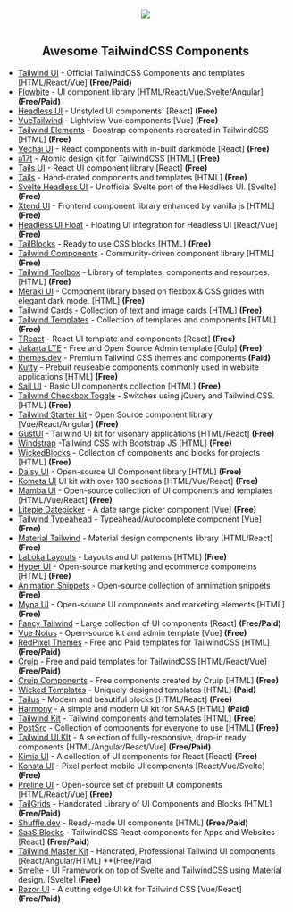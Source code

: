 <p align="center">
  <br />
    <img src="https://elele.team/upload/hRzZCl.svg"/>
  <br />
  <br />
</p>

<h2 align="center">Awesome TailwindCSS Components</h2>

* [Tailwind UI](https://tailwindui.com/) - Official TailwindCSS Components and templates [HTML/React/Vue] **(Free/Paid)**
* [Flowbite](https://flowbite.com/) - UI component library [HTML/React/Vue/Svelte/Angular] **(Free/Paid)**
* [Headless UI](https://headlessui.com/) - Unstyled UI components. [React] **(Free)**
* [VueTailwind](https://www.vue-tailwind.com/) - Lightview Vue components [Vue] **(Free)**
* [Tailwind Elements](https://tailwind-elements.com/) - Boostrap components recreated in TailwindCSS [HTML] **(Free)**
* [Vechai UI](https://www.vechaiui.com/) - React components with in-built darkmode [React] **(Free)**
* [a17t](https://a17t.miles.land/) - Atomic design kit for TailwindCSS [HTML] **(Free)**
* [Tails UI](https://github.com/knipferrc/tails-ui) - React UI component library [React] **(Free)**
* [Tails](https://devdojo.com/tailwindcss/components) - Hand-crated components and templates [HTML] **(Free)**
* [Svelte Headless UI](https://svelte-headlessui.goss.io/docs) - Unofficial Svelte port of the Headless UI. [Svelte] **(Free)**
* [Xtend UI](https://xtendui.com/components) - Frontend component library enhanced by vanilla js [HTML] **(Free)**
* [Headless UI Float](https://headlessui-float.vercel.app/) - Floating UI integration for Headless UI [React/Vue] **(Free)**
* [TailBlocks](https://tailblocks.cc/) - Ready to use CSS blocks [HTML] **(Free)**
* [Tailwind Components](https://tailwindcomponents.com/) - Community-driven component library [HTML] **(Free)**
* [Tailwind Toolbox](https://www.tailwindtoolbox.com/starter-components) - Library of templates, components and resources. [HTML] **(Free)**
* [Meraki UI](https://merakiui.com/components/) - Component library based on flexbox & CSS grides with elegant dark mode. [HTML] **(Free)**
* [Tailwind Cards](https://github.com/hasinhayder/tailwind-cards) - Collection of text and image cards [HTML] **(Free)**
* [Tailwind Templates](https://tailwindtemplates.io/templates) - Collection of templates and components [HTML] **(Free)**
* [TReact](https://treact.owaiskhan.me/) - React UI template and components [React] **(Free)**
* [Jakarta LTE](https://github.com/undercode99/jakarta-lte) - Free and Open Source Admin template [Gulp] **(Free)**
* [themes.dev](https://www.themes.dev/) - Premium Tailwind CSS themes and components **(Paid)**
* [Kutty](https://kutty.netlify.app/) - Prebuit reuseable components commonly used in website applications [HTML] **(Free)**
* [Sail UI](https://sailui.github.io/ui/) - Basic UI components collection [HTML] **(Free)**
* [Tailwind Checkbox Toggle](https://craigerskine.github.io/jquery-tailwind-checkbox-toggle/) - Switches using jQuery and Tailwind CSS. [HTML] **(Free)**
* [Tailwind Starter kit](https://www.creative-tim.com/learning-lab/tailwind-starter-kit/presentation) - Open Source component library [Vue/React/Angular] **(Free)**
* [GustUI](https://www.gustui.com/) - Tailwind UI kit for visonary applications [HTML/React] **(Free)**
* [Windstrap](https://windstrap.netlify.app/) -Tailwind CSS with Bootstrap JS [HTML] **(Free)**
* [WickedBlocks](https://wickedblocks.dev/) - Collection of components and blocks for projects [HTML] **(Free)**
* [Daisy UI](https://daisyui.com/) - Open-source UI Component library [HTML] **(Free)**
* [Kometa UI](https://kitwind.io/products/kometa/components/) UI kit with over 130 sections [HTML/Vue/React] **(Free)**
* [Mamba UI](https://mambaui.com/) - Open-source collection of UI components and templates [HTML/Vue/React] **(Free)**
* [Litepie Datepicker](https://litepie.com/) - A date range picker component [Vue] **(Free)**
* [Tailwind Typeahead](https://github.com/basarozcan/vue-tailwindcss-typeahead) - Typeahead/Autocomplete component [Vue] **(Free)**
* [Material Tailwind](https://www.material-tailwind.com/) - Material design components library [HTML/React] **(Free)**
* [LaLoka Layouts](https://layoutsfortailwind.lalokalabs.dev/) - Layouts and UI patterns [HTML] **(Free)**
* [Hyper UI](https://www.hyperui.dev/) - Open-source marketing and ecommerce componetns [HTML] **(Free)**
* [Animation Snippets](https://snippets.alexandru.so/) - Open-source collection of annimation snippets **(Free)**
* [Myna UI](https://mynaui.com/) - Open-source UI components and marketing elements [HTML] **(Free)**
* [Fancy Tailwind](https://fancytailwind.com/) - Large collection of UI components [React] **(Free/Paid)**
* [Vue Notus](https://www.creative-tim.com/product/vue-notus) - Open-source kit and admin template [Vue] **(Free)**
* [RedPixel Themes](https://redpixelthemes.com/) - Free and Paid templates for TailwindCSS [HTML] **(Free/Paid)**
* [Cruip](https://cruip.com/) - Free and paid templates for TailwindCSS [HTML/React/Vue] **(Free/Paid)**
* [Cruip Components](https://codepen.io/cruip) - Free components created by Cruip [HTML] **(Free)**
* [Wicked Templates](https://www.wickedtemplates.com/) - Uniquely designed templates [HTML] **(Paid)**
* [Tailus](https://tailus.io/) - Modern and beautiful blocks [HTML/React] **(Free)**
* [Harmony](https://harmony.wickedtemplates.com/) - A simple and modern UI kit for SAAS [HTML] **(Paid)**
* [Tailwind Kit](https://www.tailwind-kit.com/) - Tailwind components and templates [HTML] **(Free)**
* [PostSrc](https://postsrc.com/components) - Collection of components for everyone to use [HTML] **(Free)**
* [Tailwind UI KIt](https://tailwinduikit.com/) - A selection of fully-responsive, drop-in ready components [HTML/Angular/React/Vue] **(Free/Paid)**
* [Kimia UI](https://kimia-ui.vercel.app/) - A collection of UI components for React [React] **(Free)**
* [Konsta UI](https://konstaui.com/) - Pixel perfect mobile UI components [React/Vue/Svelte] **(Free)**
* [Preline UI](https://preline.co/) - Open-source set of prebuilt UI components [HTML/React/Vue] **(Free)**
* [TailGrids](https://tailgrids.com/) - Handcrated Library of UI Components and Blocks [HTML] **(Free/Paid)**
* [Shuffle.dev](https://shuffle.dev/components/tailwind) - Ready-made UI components [HTML] **(Free/Paid)**
* [SaaS Blocks](https://saasblocks.app/) - TailwindCSS React components for Apps and Websites [React] **(Free/Paid)**
* [Tailwind Master Kit](https://www.tailwindmasterkit.com/components) - Hancrated, Professional Tailwind UI components [React/Angular/HTML] **(Free/Paid
* [Smelte](https://smeltejs.com/) - UI Framework on top of Svelte and TailwindCSS using Material design. [Svelte] **(Free)**
* [Razor UI](https://razorui.com/) - A cutting edge UI kit for Tailwind CSS [Vue/React] **(Free/Paid)**

